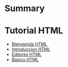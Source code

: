 # Summary

# Tutorial HTML
- [Bienvenida HTML](./bienvenida-html.md)
- [Introduccion HTML](./introduccion-html.md)
- [Editores HTML](./editores-html.md)
- [Basico HTML](./basico-html.md)
